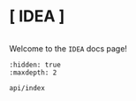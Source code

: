 # [ IDEA ]
```{include} ../../README.md
```

Welcome to the `IDEA` docs page!

```{toctree}
:hidden: true
:maxdepth: 2

api/index
```
